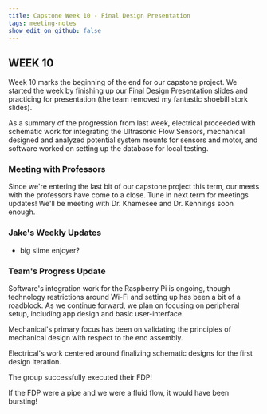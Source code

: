 ```yaml
---
title: Capstone Week 10 - Final Design Presentation
tags: meeting-notes
show_edit_on_github: false
---
```

## WEEK 10
Week 10 marks the beginning of the end for our capstone project. We started the week by finishing up our Final Design Presentation slides and practicing for presentation (the team removed my fantastic shoebill stork slides).

As a summary of the progression from last week, electrical proceeded with schematic work for integrating the Ultrasonic Flow Sensors, mechanical designed and analyzed potential system mounts for sensors and motor, and software worked on setting up the database for local testing.

### Meeting with Professors
Since we're entering the last bit of our capstone project this term, our meets with the professors have come to a close. Tune in next term for meetings updates! We'll be meeting with Dr. Khamesee and Dr. Kennings soon enough.

### Jake's Weekly Updates 
- big slime enjoyer?

### Team's Progress Update
Software's integration work for the Raspberry Pi is ongoing, though technology restrictions around Wi-Fi and setting up has been a bit of a roadblock. As we continue forward, we plan on focusing on peripheral setup, including app design and basic user-interface.

Mechanical's primary focus has been on validating the principles of mechanical design with respect to the end assembly.

Electrical's work centered around finalizing schematic designs for the first design iteration.

The group successfully executed their FDP! 

If the FDP were a pipe and we were a fluid flow, it would have been bursting!
<!--more-->